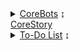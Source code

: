 <details>
    <summary><a href="CoreBots/index">CoreBots</a> ↨</summary>
    <ul>
        <a href="CoreBots/Start and Stop">Start/Stop</a><br>
        <a href="CoreBots/Inventory, Bank and Shop">Inventory, Bank and Shop</a><br>
        <a href="CoreBots/Drops">Drops</a><br>
        <a href="CoreBots/Quest">Quest</a><br>
        <a href="CoreBots/Kill">Kill</a><br>
        <a href="CoreBots/Utility">Utility</a><br>
        <a href="CoreBots/Map">Map</a><br>
        <a href="CoreBots/Using Local Files">Using Local Files</a><br>
    </ul>
</details>
<a href="CoreStory">CoreStory</a>
<details>
    <summary><u>To-Do List</u> ↨</summary>
    <ul>
        <li>CoreFarms</li>
        <li>CoreAdvanced</li>
        <li>CoreDailies</li>
        <li>CoreNation</li>
        <li>CoreLegion</li>
    </ul>
</details>